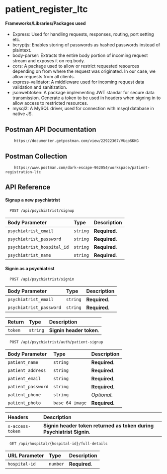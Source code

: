 # patient_register_ltc

####  Frameworks/Libraries/Packages used
- Express: Used for handling requests, responses, routing, port setting etc.
- bcryptjs: Enables storing of passwords as hashed passwords instead of plaintext.
- body-parser: Extracts the entire body portion of incoming request stream and exposes it on req.body.
- cors: A package used to allow or restrict requested resources depending on from where the request was originated. In our case, we allow requests from all clients.
- express-validator: A middleware used for incoming request data validation and sanitization.
- jsonwebtoken: A package implementing JWT standar for secure data transmission. Generate a token to be used in headers when signing in to allow access to restricted resources.
- mysql2: A MySQL driver, used for connection with msyql database in native JS.
## Postman API Documentation

```http
    https://documenter.getpostman.com/view/22922367/VUqoSKKG
```

## Postman Collection

```http
    https://www.postman.com/dark-escape-962054/workspace/patient-registration-ltc
```

## API Reference

#### Signup a new psychiatrist

```http
  POST /api/psychiatrist/signup
```

| Body Parameter | Type     | Description                |
| :-------- | :------- | :------------------------- |
| `psychiatrist_email` | `string` | **Required**.|
| `psychiatrist_password` | `string` | **Required**.|
| `psychiatrist_hospital_id` | `string` | **Required**.|
| `psychiatrist_name` | `string` | **Required**.|

#### Signin as a psychiatrist

```http
  POST /api/psychiatrist/signin
```

| Body Parameter | Type     | Description                |
| :-------- | :------- | :------------------------- |
| `psychiatrist_email` | `string` | **Required**.|
| `psychiatrist_password` | `string` | **Required**.|

| Return  | Type     | Description                |
| :-------- | :------- | :------------------------- |
| `token` | `string` | **Signin header token**.|


```http
  POST /api/psychiatrist/auth/patient-signup
```

| Body Parameter | Type     | Description                |
| :-------- | :------- | :------------------------- |
| `patient_name` | `string` | **Required**.|
| `patient_address` | `string` | **Required**.|
| `patient_email` | `string` | **Required**.|
| `patient_password` | `string` | **Required**.|
| `patient_phone` | `string` | *Optional*.|
| `patient_photo` | `base 64 image` | **Required**.|

| Headers  | Description                |
| :-------- | :------------------------- |
| `x-access-token`| **Signin header token returned as token during Psychiatrist Signin**.|


```http
  GET /api/hospital/{hospital-id}/full-details
```
| URL Parameter | Type     | Description                |
| :-------- | :------- | :------------------------- |
| `hospital-id` | `number` | **Required**.|
